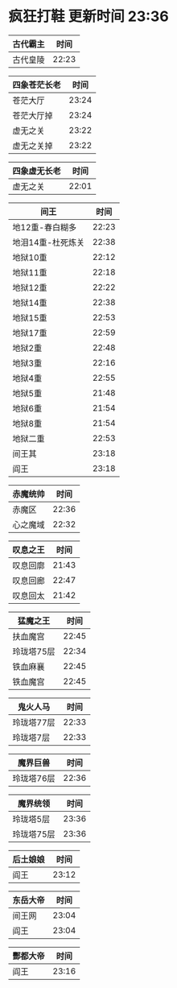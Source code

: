 # 疯狂打鞋 更新时间 23:36

| 古代霸主   | 时间    |
|--------|-------|
| 古代皇陵 | 22:23 |

| 四象苍茫长老   | 时间    |
|--------|-------|
| 苍茫大厅 | 23:24 |
| 苍茫大厅掉 | 23:24 |
| 虚无之关 | 23:22 |
| 虚无之关掉 | 23:22 |

| 四象虚无长老   | 时间    |
|--------|-------|
| 虚无之关 | 22:01 |

| 间王   | 时间    |
|--------|-------|
| 地12重-春白糊多 | 22:23 |
| 地泪14重-杜死炼关 | 22:38 |
| 地狱10重 | 22:12 |
| 地狱11重 | 22:18 |
| 地狱12重 | 22:22 |
| 地狱14重 | 22:38 |
| 地狱15重 | 22:53 |
| 地狱17重 | 22:59 |
| 地狱2重 | 22:48 |
| 地狱3重 | 22:16 |
| 地狱4重 | 22:55 |
| 地狱5重 | 21:48 |
| 地狱6重 | 21:54 |
| 地狱8重 | 21:54 |
| 地狱二重 | 22:53 |
| 间王其 | 23:18 |
| 阎王 | 23:18 |

| 赤魔统帅   | 时间    |
|--------|-------|
| 赤魔区 | 22:36 |
| 心之魔域 | 22:32 |

| 叹息之王   | 时间    |
|--------|-------|
| 叹息回廓 | 21:43 |
| 叹息回廊 | 22:47 |
| 叹息回太 | 21:42 |

| 猛魔之王   | 时间    |
|--------|-------|
| 扶血魔宫 | 22:45 |
| 玲珑塔75层 | 22:34 |
| 铁血麻襄 | 22:45 |
| 铁血魔宫 | 22:45 |

| 鬼火人马   | 时间    |
|--------|-------|
| 玲珑塔77层 | 22:33 |
| 玲珑塔7层 | 22:33 |

| 魔界巨兽   | 时间    |
|--------|-------|
| 玲珑塔76层 | 22:36 |

| 魔界统领   | 时间    |
|--------|-------|
| 玲珑塔5层 | 23:36 |
| 玲珑塔75层 | 23:36 |

| 后土娘娘   | 时间    |
|--------|-------|
| 阎王 | 23:12 |

| 东岳大帝   | 时间    |
|--------|-------|
| 间王网 | 23:04 |
| 阎王 | 23:04 |

| 酆都大帝   | 时间    |
|--------|-------|
| 阎王 | 23:16 |
